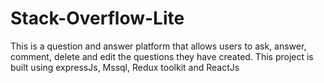 # Stack-Overflow-Lite
This is a question and answer platform that allows users to ask, answer, comment, delete and edit the questions they have created. This project is built using expressJs, Mssql, Redux toolkit and ReactJs

